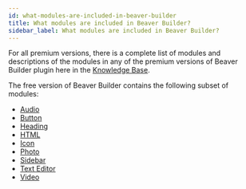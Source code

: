 ```yaml
---
id: what-modules-are-included-in-beaver-builder
title: What modules are included in Beaver Builder?
sidebar_label: What modules are included in Beaver Builder?
---
```


For all premium versions, there is a complete list of modules and descriptions
of the modules in any of the premium versions of Beaver Builder plugin here in
the [Knowledge Base](/beaver-builder/layouts/modules/module-overview.md).

The free version of Beaver Builder contains the following subset of modules:

  * [Audio](/beaver-builder/layouts/modules/audio.md)
  * [Button](/beaver-builder/layouts/modules/button/button.md)
  * [Heading](/beaver-builder/layouts/modules/heading.md)
  * [HTML](/beaver-builder/layouts/modules/html.md)
  * [Icon](/beaver-builder/layouts/modules/icon-and-icon-group.md)
  * [Photo](/beaver-builder/layouts/modules/photo/photo.md)
  * [Sidebar](/beaver-builder/layouts/modules/sidebar.md)
  * [Text Editor](/beaver-builder/layouts/modules/text-editor/text.md)
  * [Video](/beaver-builder/layouts/modules/video/video.md)
